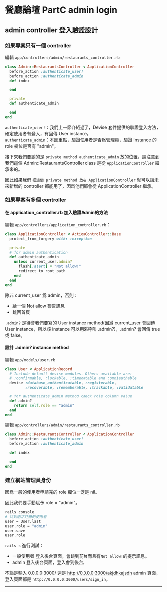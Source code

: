 # 餐廳論壇 PartC admin login
## admin controller 登入驗證設計
### 如果專案只有一個 controller
編輯 `app/controllers/admin/restaurants_controller.rb`  
```rb
class Admin::RestaurantsController < ApplicationController
  before_action :authenticate_user!
  before_action :authenticate_admin
  def index

  end

  private
  def authenticate_admin

  end
end
```

`authenticate_user!`：我們上一節介紹過了，Devise 套件提供的驗證登入方法，確定使用者有登入，有回傳 User instance。  
`authenticate_admin`：本節重點，驗證使用者是否爲管理員，驗證 instance 的 role 欄位是否有 "admin"。

接下來我們要談的是 `private method authenticate_admin` 放的位置，請注意到我們這個 Admin::RestaurantsController class 是從 `ApplicationController` 繼承來的。

因此如果我們 `把這個 private method 放在 ApplicationController` 就可以讓未來新增的 controller 都能用了，因爲他們都會從 ApplicationController 繼承。

### 如果專案有多個 controller
#### 在 application_controller.rb 加入驗證Admin的方法
編輯 `app/controllers/application_controller.rb`：
```rb
class ApplicationController < ActionController::Base
  protect_from_forgery with: :exception

  private
  # for admin authentication
  def authenticate_admin
    unless current_user.admin?
      flash[:alert] = "Not allow!"
      redirect_to root_path
    end
  end
end
```

除非 current_user 爲 admin，否則：
* 給一個 Not allow 警告訊息
* 跳回首頁

`.admin?` 是待會我們要寫的 User instance method(因爲 current_user 會回傳 User instance，所以該 instance 可以用來呼叫 .admin?)，.admin? 會回傳 true 或 false。

#### 設計 .admin? instance method
編輯 `app/models/user.rb`
```rb
class User < ApplicationRecord
  # Include default devise modules. Others available are:
  # :confirmable, :lockable, :timeoutable and :omniauthable
  devise :database_authenticatable, :registerable,
         :recoverable, :rememberable, :trackable, :validatable

  # for authenticate_admin method check role column value
  def admin?
    return self.role == "admin"
  end
end
```

編輯 `app/controllers/admin/restaurants_controller.rb`  
```rb
class Admin::RestaurantsController < ApplicationController
  before_action :authenticate_user!
  before_action :authenticate_admin

  def index

  end
end
```

### 建立網站管理員身份
因爲一般的使用者申請完的 role 欄位一定是 nil。

因此我們要手動賦予 role = "admin"。

```bash
rails console
# 找到剛才註冊的使用者
user = User.last
user.role = "admin"
user.save
user.role
```

`rails s` 進行測試：
- 一般使用者 登入後台頁面，會跳到前台而且有`Not allow!`的提示訊息。
- admin 登入後台頁面，登入會到後台。

不論是輸入 0.0.0.0:3000/ 還是 http://0.0.0.0:3000/akjdhkajsdh admin 頁面，登入頁面都是 `http://0.0.0.0:3000/users/sign_in`。

---
